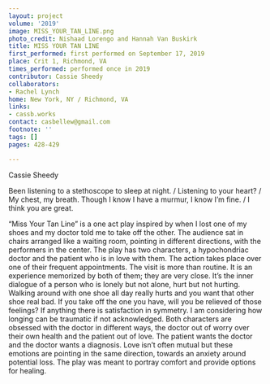 ```yaml
---
layout: project
volume: '2019'
image: MISS_YOUR_TAN_LINE.png
photo_credit: Nishaad Lorengo and Hannah Van Buskirk
title: MISS YOUR TAN LINE
first_performed: first performed on September 17, 2019
place: Crit 1, Richmond, VA
times_performed: performed once in 2019
contributor: Cassie Sheedy
collaborators:
- Rachel Lynch
home: New York, NY / Richmond, VA
links:
- cassb.works
contact: casbellew@gmail.com
footnote: ''
tags: []
pages: 428-429

---
```


Cassie Sheedy

Been listening to a stethoscope to sleep at night. / Listening to your heart? / My chest, my breath. Though I know I have a murmur, I know I’m fine. / I think you are great.

“Miss Your Tan Line” is a one act play inspired by when I lost one of my shoes and my doctor told me to take off the other. The audience sat in chairs arranged like a waiting room, pointing in different directions, with the performers in the center. The play has two characters, a hypochondriac doctor and the patient who is in love with them. The action takes place over one of their frequent appointments. The visit is more than routine. It is an experience memorized by both of them; they are very close. It’s the inner dialogue of a person who is lonely but not alone, hurt but not hurting. Walking around with one shoe all day really hurts and you want that other shoe real bad. If you take off the one you have, will you be relieved of those feelings? If anything there is satisfaction in symmetry. I am considering how longing can be traumatic if not acknowledged. Both characters are obsessed with the doctor in different ways, the doctor out of worry over their own health and the patient out of love. The patient wants the doctor and the doctor wants a diagnosis. Love isn’t often mutual but these emotions are pointing in the same direction, towards an anxiety around potential loss. The play was meant to portray comfort and provide options for healing.
